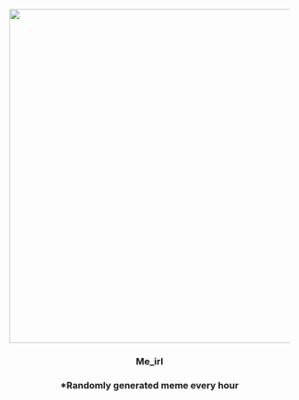 <p align="center">
        <img src="https://i.redd.it/ld6gphrseer91.jpg" width="600" height="600">
        </p>
        <h3 align="center">Me_irl</h3>
        <h3 align="center">*Randomly generated meme every hour</h3>
    